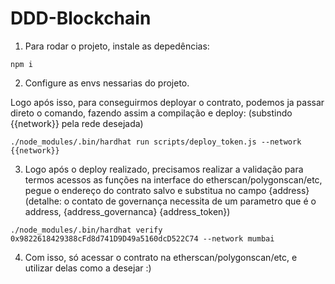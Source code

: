 # DDD-Blockchain

1) Para rodar o projeto, instale as depedências:

```shell
npm i
```

2) Configure as envs nessarias do projeto.

Logo após isso, para conseguirmos deployar o contrato, podemos ja passar direto o comando, fazendo assim a compilação e deploy:
(substindo {{network}} pela rede desejada)

```shell
./node_modules/.bin/hardhat run scripts/deploy_token.js --network {{network}}
```

3) Logo após o deploy realizado, precisamos realizar a validação para termos acessos as funções na interface do etherscan/polygonscan/etc, pegue o endereço do contrato salvo e substitua no campo {address}
(detalhe: o contato de governança necessita de um parametro que é o address, {address_governanca} {address_token})


```shell
./node_modules/.bin/hardhat verify 0x9822618429388cFd8d741D9D49a5160dcD522C74 --network mumbai
```

4) Com isso, só acessar o contrato na etherscan/polygonscan/etc, e utilizar delas como a desejar :)
